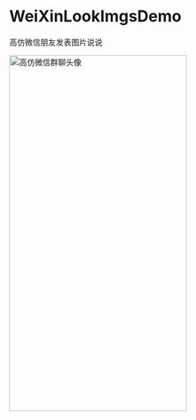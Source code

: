 # WeiXinLookImgsDemo
高仿微信朋友发表图片说说

<img src="https://github.com/Hankkin/WeiXinLookImgsDemo/blob/master/screenshot/screenshot.gif" width = "320" height = "640" alt="高仿微信群聊头像" align=center />

